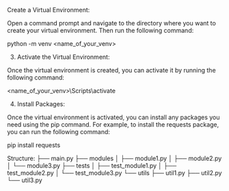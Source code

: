 Create a Virtual Environment:

Open a command prompt and navigate to the directory where you want to create your virtual environment. Then run the following command:

python -m venv <name_of_your_venv>

3. Activate the Virtual Environment:

Once the virtual environment is created, you can activate it by running the following command:

<name_of_your_venv>\Scripts\activate

4. Install Packages:

Once the virtual environment is activated, you can install any packages you need using the pip command. For example, to install the requests package, you can run the following command:

pip install requests


Structure: 
├── main.py
├── modules
│   ├── module1.py
│   ├── module2.py
│   └── module3.py
├── tests
│   ├── test_module1.py
│   ├── test_module2.py
│   └── test_module3.py
└── utils
    ├── util1.py
    ├── util2.py
    └── util3.py